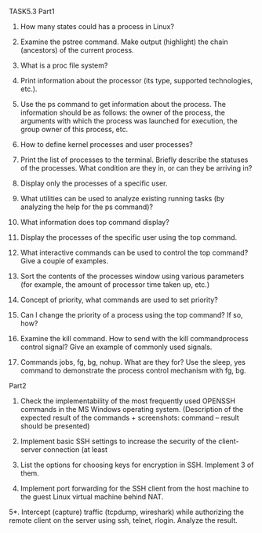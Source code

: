 TASK5.3 Part1

1. How many states could has a process in Linux?

2. Examine the pstree command. Make output (highlight) the chain (ancestors) of the current process.

3. What is a proc file system?

4. Print information about the processor (its type, supported technologies, etc.).

5. Use the ps command to get information about the process. The information should be as follows: the owner of the process, the arguments with which the process was launched for execution, the group owner of this process, etc. 

6. How to define kernel processes and user processes?

7. Print the list of processes to the terminal. Briefly describe the statuses of the processes. What condition are they in, or can they be arriving in?

8. Display only the processes of a specific user. 

9. What utilities can be used to analyze existing running tasks (by analyzing the help for the ps command)?

10. What information does top command display?

12. Display the processes of the specific user using the top command.

12. What interactive commands can be used to control the top command? Give a couple of examples.

13. Sort the contents of the processes window using various parameters (for example, the amount of processor time taken up, etc.)

14. Concept of priority, what commands are used to set priority?

15. Can I change the priority of a process using the top command? If so, how?

16. Examine the kill command. How to send with the kill commandprocess control signal? Give an example of commonly used signals.

17. Commands jobs, fg, bg, nohup. What are they for? Use the sleep, yes command to demonstrate the process control mechanism with fg, bg.

Part2

1. Check the implementability of the most frequently used OPENSSH commands in the MS Windows operating system. (Description of the expected result of the commands + screenshots: command – result should be presented)

2. Implement basic SSH settings to increase the security of the client-server connection (at least 

3. List the options for choosing keys for encryption in SSH. Implement 3 of them.

4. Implement port forwarding for the SSH client from the host machine to the guest Linux virtual machine behind NAT.

5*. Intercept (capture) traffic (tcpdump, wireshark) while authorizing the remote client on the server using ssh, telnet, rlogin. Analyze the result. 
